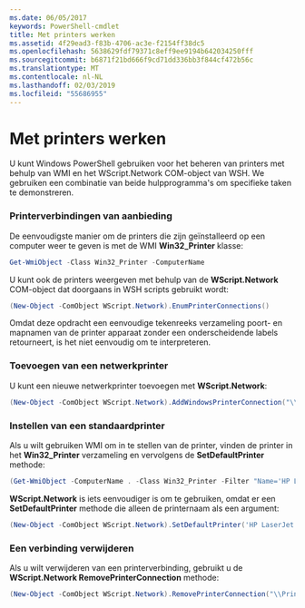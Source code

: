 ```yaml
---
ms.date: 06/05/2017
keywords: PowerShell-cmdlet
title: Met printers werken
ms.assetid: 4f29ead3-f83b-4706-ac3e-f2154ff38dc5
ms.openlocfilehash: 5638629fdf79371c8eff9ee9194b642034250fff
ms.sourcegitcommit: b6871f21bd666f9cd71dd336bb3f844cf472b56c
ms.translationtype: MT
ms.contentlocale: nl-NL
ms.lasthandoff: 02/03/2019
ms.locfileid: "55686955"
---
```

# <a name="working-with-printers"></a>Met printers werken

U kunt Windows PowerShell gebruiken voor het beheren van printers met behulp van WMI en het WScript.Network COM-object van WSH. We gebruiken een combinatie van beide hulpprogramma's om specifieke taken te demonstreren.

### <a name="listing-printer-connections"></a>Printerverbindingen van aanbieding

De eenvoudigste manier om de printers die zijn geïnstalleerd op een computer weer te geven is met de WMI **Win32_Printer** klasse:

```powershell
Get-WmiObject -Class Win32_Printer -ComputerName
```

U kunt ook de printers weergeven met behulp van de **WScript.Network** COM-object dat doorgaans in WSH scripts gebruikt wordt:

```powershell
(New-Object -ComObject WScript.Network).EnumPrinterConnections()
```

Omdat deze opdracht een eenvoudige tekenreeks verzameling poort- en mapnamen van de printer apparaat zonder een onderscheidende labels retourneert, is het niet eenvoudig om te interpreteren.

### <a name="adding-a-network-printer"></a>Toevoegen van een netwerkprinter

U kunt een nieuwe netwerkprinter toevoegen met **WScript.Network**:

```powershell
(New-Object -ComObject WScript.Network).AddWindowsPrinterConnection("\\Printserver01\Xerox5")
```

### <a name="setting-a-default-printer"></a>Instellen van een standaardprinter

Als u wilt gebruiken WMI om in te stellen van de printer, vinden de printer in het **Win32_Printer** verzameling en vervolgens de **SetDefaultPrinter** methode:

```powershell
(Get-WmiObject -ComputerName . -Class Win32_Printer -Filter "Name='HP LaserJet 5Si'").SetDefaultPrinter()
```

**WScript.Network** is iets eenvoudiger is om te gebruiken, omdat er een **SetDefaultPrinter** methode die alleen de printernaam als een argument:

```powershell
(New-Object -ComObject WScript.Network).SetDefaultPrinter('HP LaserJet 5Si')
```

### <a name="removing-a-printer-connection"></a>Een verbinding verwijderen

Als u wilt verwijderen van een printerverbinding, gebruikt u de **WScript.Network RemovePrinterConnection** methode:

```powershell
(New-Object -ComObject WScript.Network).RemovePrinterConnection("\\Printserver01\Xerox5")
```